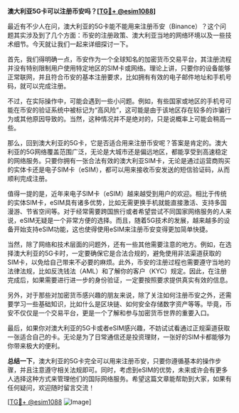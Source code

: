 **澳大利亚5G卡可以注册币安吗？[[TG💪+ @esim1088](https://t.me/s/esim1088)]**

最近有不少人在问，澳大利亚的5G卡能不能用来注册币安（Binance）？这个问题其实涉及到了几个方面：币安的注册政策、澳大利亚当地的网络环境以及一些技术细节。今天就让我们一起来详细探讨一下。

首先，我们得明确一点，币安作为一个全球知名的加密货币交易平台，其注册流程并没有特别限制用户使用特定地区的SIM卡或网络。理论上讲，只要你的设备能够正常联网，并且符合币安的基本注册要求，比如拥有有效的电子邮件地址和手机号码，就可以完成注册。

不过，在实际操作中，可能会遇到一些小问题。例如，有些国家或地区的手机号可能在币安的验证系统中被标记为“高风险”，这可能是由于该地区存在较多的诈骗行为或其他原因导致的。当然，这种情况并不是绝对的，只是说概率上可能会稍高一些。

那么，回到澳大利亚的5G卡，它是否适合用来注册币安呢？答案是肯定的。澳大利亚的5G网络覆盖范围广泛，无论是大城市还是偏远地区，都能享受到高速稳定的网络服务。只要你拥有一张合法有效的澳大利亚SIM卡，无论是通过运营商购买的实体卡还是电子SIM卡（eSIM），都可以用来接收币安发送的短信验证码，从而顺利完成注册。

值得一提的是，近年来电子SIM卡（eSIM）越来越受到用户的欢迎。相比于传统的实体SIM卡，eSIM具有诸多优势，比如无需更换手机就能直接激活、支持多国漫游、节省空间等。对于经常需要跨国旅行或者希望尝试不同国家网络服务的人来说，eSIM无疑是一个非常方便的选择。而且，随着5G技术的发展，越来越多的设备开始支持eSIM功能，这也使得使用eSIM来注册币安变得更加简单快捷。

当然，除了网络和技术层面的问题外，还有一些其他需要注意的地方。例如，在选择澳大利亚的5G卡时，一定要确保它是合法合规的，避免使用非法渠道获取的SIM卡，以免给自己带来不必要的麻烦。此外，币安的注册过程也需要遵守当地的法律法规，比如反洗钱法（AML）和了解你的客户（KYC）规定。因此，在注册完成后，如果需要进行进一步的身份验证，一定要按照要求提供真实有效的信息。

另外，对于那些对加密货币感兴趣的朋友来说，除了关注如何注册币安之外，还需要学习一些基础知识，比如什么是区块链、如何安全存储数字资产等等。毕竟，币安不仅仅是一个交易平台，更是一个了解和参与加密货币世界的重要入口。

最后，如果你对澳大利亚的5G卡或者eSIM感兴趣，不妨试试看通过正规渠道获取一张适合自己的卡。无论是为了日常通信还是投资理财，一张好的SIM卡都能够为你带来极大的便利。

**总结一下**，澳大利亚的5G卡完全可以用来注册币安，只要你遵循基本的操作步骤，并且注意遵守相关法规即可。同时，考虑到eSIM的优势，未来或许会有更多人选择这种方式来管理他们的国际网络服务。希望这篇文章能帮助到大家，如果有任何疑问，欢迎随时留言交流！

[[TG💪+ @esim1088](https://t.me/s/esim1088) ![Image](https://i.postimg.cc/4NQfJmqS/Snipaste-2025-05-13-00-14-12.png)]